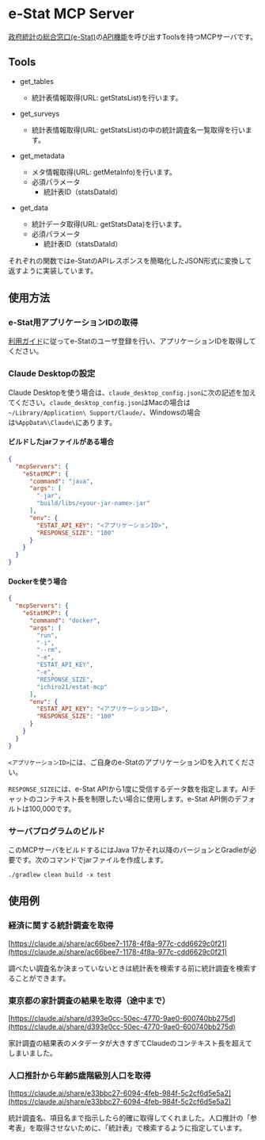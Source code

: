 # e-Stat MCP Server

[政府統計の総合窓口(e-Stat)](https://www.e-stat.go.jp/)の[API機能](https://www.e-stat.go.jp/api/)を呼び出すToolsを持つMCPサーバです。

## Tools

* get_tables
  - 統計表情報取得(URL: getStatsList)を行います。

* get_surveys
  - 統計表情報取得(URL: getStatsList)の中の統計調査名一覧取得を行います。

* get_metadata
  - メタ情報取得(URL: getMetaInfo)を行います。
  - 必須パラメータ
    - 統計表ID（statsDataId）

* get_data
  - 統計データ取得(URL: getStatsData)を行います。
  - 必須パラメータ
    - 統計表ID（statsDataId）

それぞれの関数ではe-StatのAPIレスポンスを簡略化したJSON形式に変換して返すように実装しています。

## 使用方法

### e-Stat用アプリケーションIDの取得

[利用ガイド](https://www.e-stat.go.jp/api/api-info/api-guide)に従ってe-Statのユーザ登録を行い、アプリケーションIDを取得してください。


### Claude Desktopの設定
Claude Desktopを使う場合は、`claude_desktop_config.json`に次の記述を加えてください。`claude_desktop_config.json`はMacの場合は`~/Library/Application\ Support/Claude/`、Windowsの場合は`%AppData%\Claude\`にあります。

#### ビルドしたjarファイルがある場合

```json
{
  "mcpServers": {
    "eStatMCP": {
      "command": "java",
      "args": [
        "-jar",
        "build/libs/<your-jar-name>.jar"
      ],
      "env": {
        "ESTAT_API_KEY": "<アプリケーションID>",
        "RESPONSE_SIZE": "100"
      }
    }
  }
}
```

#### Dockerを使う場合

```json
{
  "mcpServers": {
    "eStatMCP": {
      "command": "docker",
      "args": [
        "run",
        "-i",
        "--rm",
        "-e",
        "ESTAT_API_KEY",
        "-e",
        "RESPONSE_SIZE",
        "ichiro21/estat-mcp"
      ],
      "env": {
        "ESTAT_API_KEY": "<アプリケーションID>",
        "RESPONSE_SIZE": "100"
      }
    }
  }
}
```

`<アプリケーションID>`には、ご自身のe-StatのアプリケーションIDを入れてください。

`RESPONSE_SIZE`には、e-Stat APIから1度に受信するデータ数を指定します。AIチャットのコンテキスト長を制限したい場合に使用します。e-Stat API側のデフォルトは100,000です。

### サーバプログラムのビルド
このMCPサーバをビルドするにはJava 17かそれ以降のバージョンとGradleが必要です。次のコマンドでjarファイルを作成します。

```shell
./gradlew clean build -x test
```


## 使用例
### 経済に関する統計調査を取得

[https://claude.ai/share/ac66bee7-1178-4f8a-977c-cdd6629c0f21](https://claude.ai/share/ac66bee7-1178-4f8a-977c-cdd6629c0f21)

調べたい調査名か決まっていないときは統計表を検索する前に統計調査を検索することができます。

### 東京都の家計調査の結果を取得（途中まで）

[https://claude.ai/share/d393e0cc-50ec-4770-9ae0-600740bb275d](https://claude.ai/share/d393e0cc-50ec-4770-9ae0-600740bb275d)

家計調査の結果表のメタデータが大きすぎてClaudeのコンテキスト長を超えてしまいました。

### 人口推計から年齢5歳階級別人口を取得

[https://claude.ai/share/e33bbc27-6094-4feb-984f-5c2cf6d5e5a2](https://claude.ai/share/e33bbc27-6094-4feb-984f-5c2cf6d5e5a2)

統計調査名、項目名まで指示したら的確に取得してくれました。人口推計の「参考表」を取得させないために、「統計表」で検索するように指定しています。

